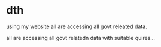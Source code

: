 # dth
using my website all are accessing all govt releated data.
<html>
  <head>
    <title> dth </title>
      </head>
      <body>
        <p> all are accessing all govt relatedn data with suitable quires...</p>
      </body>
      </html>
        
